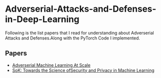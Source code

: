 # Adverserial-Attacks-and-Defenses-in-Deep-Learning

Following is the list papers that I read for understanding about Adverserial Attacks and Defenses.Along with the PyTorch Code I implemented.

 
## Papers

* [Adverserial Machine Learning At Scale](https://arxiv.org/pdf/1611.01236.pdf)
* [SoK: Towards the Science ofSecurity and Privacy in Machine Learning](https://arxiv.org/pdf/1611.03814.pdf)
 

